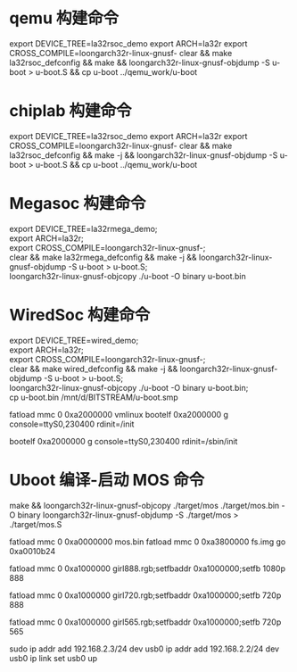 # qemu 构建命令
export DEVICE_TREE=la32rsoc_demo
export ARCH=la32r
export CROSS_COMPILE=loongarch32r-linux-gnusf-
clear && make la32rsoc_defconfig && make && loongarch32r-linux-gnusf-objdump -S u-boot > u-boot.S && cp u-boot ../qemu_work/u-boot

# chiplab 构建命令
export DEVICE_TREE=la32rsoc_demo
export ARCH=la32r
export CROSS_COMPILE=loongarch32r-linux-gnusf-
clear && make la32rsoc_defconfig && make -j && loongarch32r-linux-gnusf-objdump -S u-boot > u-boot.S && cp u-boot ../qemu_work/u-boot

# Megasoc 构建命令
export DEVICE_TREE=la32rmega_demo; \
export ARCH=la32r; \
export CROSS_COMPILE=loongarch32r-linux-gnusf-; \
clear && make la32rmega_defconfig && make -j && loongarch32r-linux-gnusf-objdump -S u-boot > u-boot.S; \
loongarch32r-linux-gnusf-objcopy ./u-boot -O binary u-boot.bin

# WiredSoc 构建命令
export DEVICE_TREE=wired_demo; \
export ARCH=la32r; \
export CROSS_COMPILE=loongarch32r-linux-gnusf-; \
clear && make wired_defconfig && make -j && loongarch32r-linux-gnusf-objdump -S u-boot > u-boot.S; \
loongarch32r-linux-gnusf-objcopy ./u-boot -O binary u-boot.bin; \
cp u-boot.bin /mnt/d/BITSTREAM/u-boot.smp

fatload mmc 0 0xa2000000 vmlinux
bootelf 0xa2000000 g console=ttyS0,230400 rdinit=/init 

bootelf 0xa2000000 g console=ttyS0,230400 rdinit=/sbin/init


# Uboot 编译-启动 MOS 命令
make && loongarch32r-linux-gnusf-objcopy ./target/mos ./target/mos.bin -O binary
loongarch32r-linux-gnusf-objdump -S ./target/mos > ./target/mos.S
<!-- fatload mmc 0 0x80000000 mos.bin -->
fatload mmc 0 0xa0000000 mos.bin
fatload mmc 0 0xa3800000 fs.img
go 0xa0010b24

fatload mmc 0 0xa1000000 girl888.rgb;setfbaddr 0xa1000000;setfb 1080p 888

fatload mmc 0 0xa1000000 girl720.rgb;setfbaddr 0xa1000000;setfb 720p 888

fatload mmc 0 0xa1000000 girl565.rgb;setfbaddr 0xa1000000;setfb 720p 565

sudo ip addr add 192.168.2.3/24 dev usb0
ip addr add 192.168.2.2/24 dev usb0
ip link set usb0 up